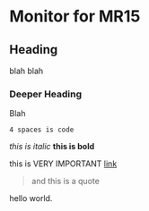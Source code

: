 # Monitor for MR15
## Heading
blah blah
### Deeper Heading
Blah
    
    4 spaces is code
    
*this is italic*
**this is bold**

this is VERY IMPORTANT [link](http://daringfireball.net/projects/markdown/basics)

> and this is a quote

hello world.